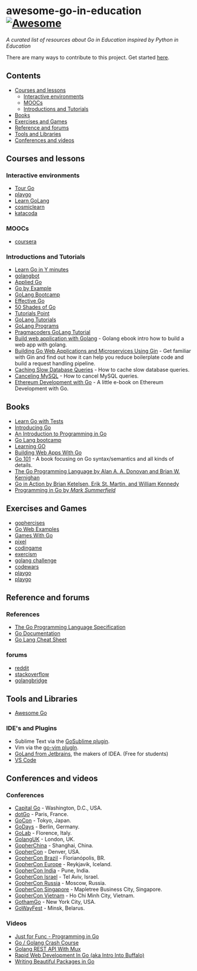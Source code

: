 # awesome-go-in-education [![Awesome](https://cdn.rawgit.com/sindresorhus/awesome/d7305f38d29fed78fa85652e3a63e154dd8e8829/media/badge.svg)](https://github.com/sindresorhus/awesome)

*A curated list of resources about Go in Education inspired by Python in Education* 

There are many ways to contribute to this project. Get started [here](CONTRIBUTING.md).

## Contents

* [Courses and lessons](#courses-and-lessons)
  * [Interactive environments](#interactive-environments)
  * [MOOCs](#moocs)
  * [Introductions and Tutorials](#introductions-and-tutorials)
* [Books](#books)
* [Exercises and Games](#exercises-and-games)
* [Reference and forums](#reference-and-forums)
* [Tools and Libraries](#tools-and-libraries)
* [Conferences and videos](#conferences-and-videos)

## Courses and lessons

### Interactive environments
* [Tour Go](https://tour.golang.org/welcome/1)
* [playgo](http://playgo.to/iwtg/en/)
* [Learn GoLang](https://www.learn-golang.org/)
* [cosmiclearn](https://www.cosmiclearn.com/go/)
* [katacoda](https://www.katacoda.com/courses/golang/)

### MOOCs
* [coursera](https://www.coursera.org/specializations/google-golang)

### Introductions and Tutorials
* [Learn Go in Y minutes](https://learnxinyminutes.com/docs/go/)
* [golangbot](https://golangbot.com/learn-golang-series/)
* [Applied Go](https://appliedgo.net/)
* [Go by Example](https://gobyexample.com)
* [GoLang Bootcamp](http://www.golangbootcamp.com/)
* [Effective Go](https://golang.org/doc/effective_go.html)
* [50 Shades of Go](http://devs.cloudimmunity.com/gotchas-and-common-mistakes-in-go-golang/index.html)
* [Tutorials Point](https://www.tutorialspoint.com/go/)
* [GoLang Tutorials](http://golangtutorials.blogspot.com/2011/05/table-of-contents.html)
* [GoLang Programs](http://www.golangprograms.com/advance-programs.html)
* [Pragmacoders GoLang Tutorial](https://pragmacoders.com/t/golang-tutorials/)
* [Build web application with Golang](https://github.com/astaxie/build-web-application-with-golang) - Golang ebook intro how to build a web app with golang.
* [Building Go Web Applications and Microservices Using Gin](https://semaphoreci.com/community/tutorials/building-go-web-applications-and-microservices-using-gin) - Get familiar with Gin and find out how it can help you reduce boilerplate code and build a request handling pipeline.
* [Caching Slow Database Queries](https://medium.com/@rocketlaunchr.cloud/caching-slow-database-queries-1085d308a0c9) - How to cache slow database queries.
* [Canceling MySQL](https://medium.com/@rocketlaunchr.cloud/canceling-mysql-in-go-827ed8f83b30) - How to cancel MySQL queries.
* [Ethereum Development with Go](https://github.com/miguelmota/ethereum-development-with-go-book) - A little e-book on Ethereum Development with Go.

## Books
* [Learn Go with Tests](https://quii.gitbook.io/learn-go-with-tests/)
* [Introducing Go](http://shop.oreilly.com/product/0636920046516.do)
* [An Introduction to Programming in Go](https://www.golang-book.com/books/intro)
* [Go Lang bootcamp](http://www.golangbootcamp.com/book/)
* [Learning GO](https://miek.nl/go/)
* [Building Web Apps With Go](https://www.gitbook.com/book/codegangsta/building-web-apps-with-go/details)
* [Go 101](https://go101.org) - A book focusing on Go syntax/semantics and all kinds of details.
* [The Go Programming Language by Alan A. A. Donovan and Brian W. Kernighan](http://www.gopl.io/)
* [Go in Action by Brian Ketelsen, Erik St. Martin, and William Kennedy](http://manning.com/ketelsen/)
* [Programming in Go by _Mark Summerfield_](http://www.qtrac.eu/gobook.html)


## Exercises and Games
* [gophercises](https://gophercises.com/)
* [Go Web Examples](https://gowebexamples.com/)
* [Games With Go](https://gameswithgo.org/)
* [pixel](https://github.com/faiface/pixel)
* [codingame](https://www.codingame.com/)
* [exercism](https://exercism.io/tracks/go)
* [golang challenge](http://golang-challenge.org/)
* [codewars](https://www.codewars.com/)
* [playgo](http://playgo.to/iwtg/en)
* [playgo](http://playgo.to/iwtg/en)

## Reference and forums

### References
* [The Go Programming Language Specification](https://golang.org/ref/spec)
* [Go Documentation](https://golang.org/doc/)
* [Go Lang Cheat Sheet](https://github.com/a8m/go-lang-cheat-sheet)

### forums
* [reddit](https://www.reddit.com/r/golang)
* [stackoverflow](https://stackoverflow.com/questions/tagged/go)
* [golangbridge](https://forum.golangbridge.org/)


## Tools and Libraries
* [Awesome Go](https://github.com/avelino/awesome-go)

### IDE's and Plugins

* Sublime Text via the  [GoSublime plugin](https://github.com/DisposaBoy/GoSublime).
* Vim via the  [go-vim plugln](https://github.com/fatih/vim-go).
* [GoLand from Jetbrains](http://www.jetbrains.com/go/), the makers of IDEA. (Free for students)
* [VS Code](https://code.visualstudio.com/docs/languages/go)


## Conferences and videos
### Conferences
* [Capital Go](http://www.capitalgolang.com) - Washington, D.C., USA.
* [dotGo](http://www.dotgo.eu) - Paris, France.
* [GoCon](http://gocon.connpass.com/) - Tokyo, Japan.
* [GoDays](https://www.godays.io/) - Berlin, Germany.
* [GoLab](http://golab.io/) - Florence, Italy.
* [GolangUK](http://golanguk.com/) - London, UK.
* [GopherChina](http://gopherchina.org) - Shanghai, China.
* [GopherCon](http://www.gophercon.com/) - Denver, USA.
* [GopherCon Brazil](https://gopherconbr.org) - Florianópolis, BR.
* [GopherCon Europe](https://gophercon.is/) - Reykjavik, Iceland.
* [GopherCon India](https://www.gophercon.in/) - Pune, India.
* [GopherCon Israel](https://www.gophercon.org.il/) - Tel Aviv, Israel.
* [GopherCon Russia](https://www.gophercon-russia.ru) - Moscow, Russia.
* [GopherCon Singapore](https://gophercon.sg) - Mapletree Business City, Singapore.
* [GopherCon Vietnam](https://gophercon.vn/) - Ho Chi Minh City, Vietnam.
* [GothamGo](http://gothamgo.com/) - New York City, USA.
* [GoWayFest](https://goway.io/) - Minsk, Belarus.

### Videos
* [Just for Func - Programming in Go](https://www.youtube.com/channel/UC_BzFbxG2za3bp5NRRRXJSw)
* [Go / Golang Crash Course](https://www.youtube.com/watch?v=SqrbIlUwR0U)
* [Golang REST API With Mux](https://www.youtube.com/watch?v=SonwZ6MF5BE)
* [Rapid Web Development In Go (aka Intro Into Buffalo)](https://www.youtube.com/watch?v=J0JnHNgPMRk)
* [Writing Beautiful Packages in Go](https://www.youtube.com/watch?v=cmkKxNN7cs4)
